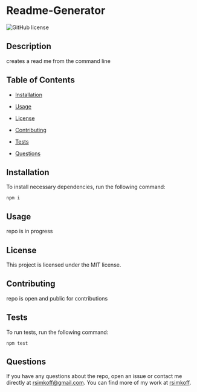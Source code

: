 # Readme-Generator
![GitHub license](https://img.shields.io/badge/license-MIT-blue.svg)
## Description
creates a read me from the command line
## Table of Contents 
* [Installation](#installation)
* [Usage](#usage)

* [License](#license)

* [Contributing](#contributing)
* [Tests](#tests)
* [Questions](#questions)
## Installation
To install necessary dependencies, run the following command:
```
npm i
```
## Usage
repo is in progress
## License
This project is licensed under the MIT license.
  
## Contributing
repo is open and public for contributions
## Tests
To run tests, run the following command:
```
npm test
```
## Questions
If you have any questions about the repo, open an issue or contact me directly at rsimkoff@gmail.com. You can find more of my work at [rsimkoff](https://github.com/rsimkoff/).
